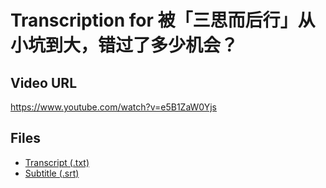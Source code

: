 # Transcription for 被「三思而后行」从小坑到大，错过了多少机会？
## Video URL
https://www.youtube.com/watch?v=e5B1ZaW0Yjs
 
## Files
- [Transcript (.txt)](./transcript.txt)
- [Subtitle (.srt)](./transcript.srt)
